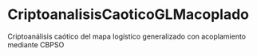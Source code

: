 # CriptoanalisisCaoticoGLMacoplado
Criptoanálisis caótico del mapa logístico generalizado con acoplamiento mediante CBPSO
